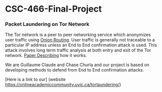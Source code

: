 # CSC-466-Final-Project
### Packet Laundering on Tor Network

The Tor network is a peer to peer networking service which anonymizes user traffic using [Onion Routing](https://en.wikipedia.org/wiki/Onion_routing). User traffic is generally not traceable to a particular IP address unless an End to End confirmation attack is used. This attack involves long term traffic analysis at both entry and exit of the Tor network. [Paper Describing](https://www.ohmygodel.com/publications/usersrouted-ccs13.pdf) how it works. 

We are Guillaume Claude and Chase Churla and our project is based on developing methods to defend from End to End confirmation attacks.

[Here is a link to our] (website https://onlineacademiccommunity.uvic.ca/torlaundering/)
